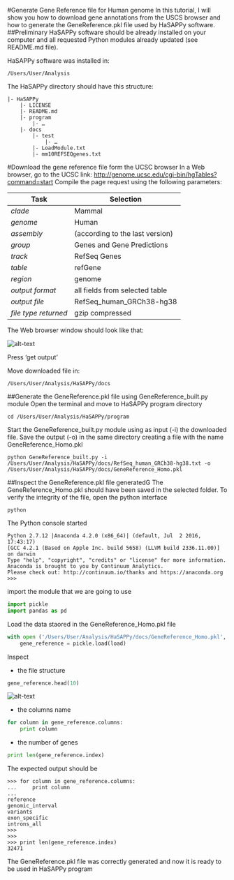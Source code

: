 #Generate Gene Reference file for Human genome
In this tutorial, I will show you how to download gene annotations from the USCS browser and how to generate the GeneReference.pkl file used by HaSAPPy software.
##Preliminary
HaSAPPy software should be already installed on your computer and all requested Python modules already updated (see README.md file).

HaSAPPy software was installed in:

```
/Users/User/Analysis
```

The HaSAPPy directory should have this structure:

```
|- HaSAPPy
    |- LICENSE
    |- README.md
    |- program
        |- …
    |- docs
        |- test
            |- …
        |- LoadModule.txt
        |- mm10REFSEQgenes.txt
```

#Download the gene reference file form the UCSC browser
In a Web browser, go to the UCSC link: http://genome.ucsc.edu/cgi-bin/hgTables?command=start
Compile the page request using the following parameters:

| Task | Selection |
| --- | --- |
| *clade*	| Mammal |
| *genome* | Human |
| *assembly* | (according to the last version) |
| *group*	| Genes and Gene Predictions |
| *track*	| RefSeq Genes |
| *table*	| refGene |
| *region* | genome |
| *output format*	| all fields from selected table |
| *output file* | RefSeq_human_GRCh38-hg38 |
| *file type returned* | gzip compressed |

The Web browser window should look like that:

![alt-text](https://github.com/gdiminin/HaSAPPy/blob/master/docs/Tutorials/Figures/Generate_human_genome_reference_1.png)

Press ‘get output’

Move downloaded file in:

```
/Users/User/Analysis/HaSAPPy/docs
```

##Generate the GeneReference.pkl file using GeneReference_built.py module
Open the terminal and move to HaSAPPy program directory

```
cd /Users/User/Analysis/HaSAPPy/program
```

Start the GeneReference_built.py module using as input (-i) the downloaded file. Save the output (-o) in the same directory creating a file with the name GeneReference_Homo.pkl

```
python GeneReference_built.py -i  /Users/User/Analysis/HaSAPPy/docs/RefSeq_human_GRCh38-hg38.txt -o /Users/User/Analysis/HaSAPPy/docs/GeneReference_Homo.pkl
```

##Inspect the GeneReference.pkl file generatedG
The GeneReference_Homo.pkl should have been saved in the selected folder. To verify the integrity of the file, open the python interface

```
python
```

The Python console started

```
Python 2.7.12 |Anaconda 4.2.0 (x86_64)| (default, Jul  2 2016, 17:43:17) 
[GCC 4.2.1 (Based on Apple Inc. build 5658) (LLVM build 2336.11.00)] on darwin
Type "help", "copyright", "credits" or "license" for more information.
Anaconda is brought to you by Continuum Analytics.
Please check out: http://continuum.io/thanks and https://anaconda.org
>>> 
```

import the module that we are going to use

```python
import pickle
import pandas as pd
```

Load the data staored in the GeneReference_Homo.pkl file

```python
with open ('/Users/User/Analysis/HaSAPPy/docs/GeneReference_Homo.pkl', 'rb') as load:
 	gene_reference = pickle.load(load)
```

Inspect 
* the file structure

```python
gene_reference.head(10)
```

![alt-text](https://github.com/gdiminin/HaSAPPy/blob/master/docs/Tutorials/Figures/Generate_human_genome_reference_2.png)

* the columns name

```python
for column in gene_reference.columns:
	print column
```

* the number of genes

```python
print len(gene_reference.index)
```

The expected output should be

```
>>> for column in gene_reference.columns:
...     print column
... 
reference
genomic_interval
variants
exon_specific
introns_all
>>> 
>>> 
>>> print len(gene_reference.index)
32471
```

The GeneReference.pkl file was correctly generated and now it is ready to be used in HaSAPPy program
